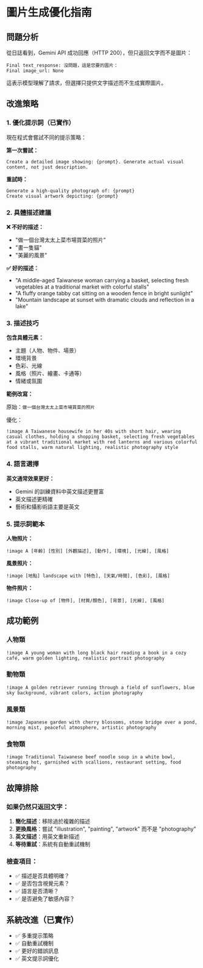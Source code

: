 # 圖片生成優化指南

## 問題分析

從日誌看到，Gemini API 成功回應（HTTP 200），但只返回文字而不是圖片：

```
Final text_response: 沒問題，這是您要的圖片：
Final image_url: None
```

這表示模型理解了請求，但選擇只提供文字描述而不生成實際圖片。

## 改進策略

### 1. 優化提示詞（已實作）

現在程式會嘗試不同的提示策略：

**第一次嘗試：**
```
Create a detailed image showing: {prompt}. Generate actual visual content, not just description.
```

**重試時：**
```
Generate a high-quality photograph of: {prompt}
Create visual artwork depicting: {prompt}
```

### 2. 具體描述建議

**❌ 不好的描述：**
- "做一個台灣太太上菜市場買菜的照片"
- "畫一隻貓"
- "美麗的風景"

**✅ 好的描述：**
- "A middle-aged Taiwanese woman carrying a basket, selecting fresh vegetables at a traditional market with colorful stalls"
- "A fluffy orange tabby cat sitting on a wooden fence in bright sunlight"
- "Mountain landscape at sunset with dramatic clouds and reflection in a lake"

### 3. 描述技巧

**包含具體元素：**
- 主題（人物、物件、場景）
- 環境背景
- 色彩、光線
- 風格（照片、繪畫、卡通等）
- 情緒或氛圍

**範例改寫：**

原始：`做一個台灣太太上菜市場買菜的照片`

優化：
```
!image A Taiwanese housewife in her 40s with short hair, wearing casual clothes, holding a shopping basket, selecting fresh vegetables at a vibrant traditional market with red lanterns and various colorful food stalls, warm natural lighting, realistic photography style
```

### 4. 語言選擇

**英文通常效果更好：**
- Gemini 的訓練資料中英文描述更豐富
- 英文描述更精確
- 藝術和攝影術語主要是英文

### 5. 提示詞範本

**人物照片：**
```
!image A [年齡] [性別] [外觀描述], [動作], [環境], [光線], [風格]
```

**風景照片：**
```
!image [地點] landscape with [特色], [天氣/時間], [色彩], [風格]
```

**物件照片：**
```
!image Close-up of [物件], [材質/顏色], [背景], [光線], [風格]
```

## 成功範例

### 人物類
```
!image A young woman with long black hair reading a book in a cozy café, warm golden lighting, realistic portrait photography
```

### 動物類
```
!image A golden retriever running through a field of sunflowers, blue sky background, vibrant colors, action photography
```

### 風景類
```
!image Japanese garden with cherry blossoms, stone bridge over a pond, morning mist, peaceful atmosphere, artistic photography
```

### 食物類
```
!image Traditional Taiwanese beef noodle soup in a white bowl, steaming hot, garnished with scallions, restaurant setting, food photography
```

## 故障排除

### 如果仍然只返回文字：

1. **簡化描述**：移除過於複雜的描述
2. **更換風格**：嘗試 "illustration", "painting", "artwork" 而不是 "photography"
3. **英文描述**：用英文重新描述
4. **等待重試**：系統有自動重試機制

### 檢查項目：

- ✅ 描述是否具體明確？
- ✅ 是否包含視覺元素？
- ✅ 語言是否清晰？
- ✅ 是否避免了敏感內容？

## 系統改進（已實作）

- ✅ 多重提示策略
- ✅ 自動重試機制
- ✅ 更好的錯誤訊息
- ✅ 英文提示詞優化
